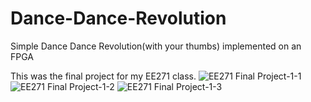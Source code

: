 # Dance-Dance-Revolution
Simple Dance Dance Revolution(with your thumbs) implemented on an FPGA

This was the final project for my EE271 class.
![EE271 Final Project-1-1](https://github.com/user-attachments/assets/ff3e3c9e-219f-4c98-b275-02c1805f8eff)
![EE271 Final Project-1-2](https://github.com/user-attachments/assets/245377e1-e9b0-45b1-82a7-605386184f18)
![EE271 Final Project-1-3](https://github.com/user-attachments/assets/571764d8-12b6-427c-b066-a2a1ec3e8063)



